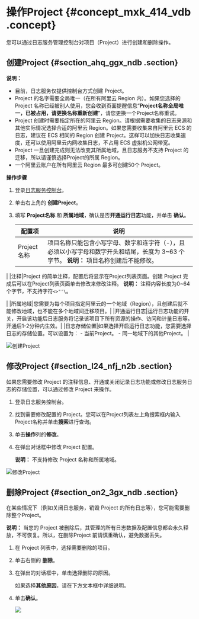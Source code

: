 # 操作Project {#concept_mxk_414_vdb .concept}

您可以通过日志服务管理控制台对项目（Project）进行创建和删除操作。

## 创建Project {#section_ahq_ggx_ndb .section}

**说明：** 

-   目前，日志服务仅提供控制台方式创建 Project。
-   Project 的名字需要全局唯一（在所有阿里云 Region 内）。如果您选择的 Project 名称已经被别人使用，您会收到页面提醒信息“**Project名称全局唯一，已被占用，请更换名称重新创建**”，请您更换一个Project名称重试。
-   Project 创建时需要指定所在的阿里云 Region。请根据需要收集的日志来源和其他实际情况选择合适的阿里云 Region。如果您需要收集来自阿里云 ECS 的日志，建议在 ECS 相同的 Region 创建 Project。这样可以加快日志收集速度，还可以使用阿里云内网收集日志，不占用 ECS 虚拟机公网带宽。
-   Project 一旦创建完成则无法改变其所属地域，且日志服务不支持 Project 的迁移，所以请谨慎选择Project的所属 Region。
-   一个阿里云账户在所有阿里云 Region 最多可创建50个 Project。

 **操作步骤** 

1.  登录[日志服务控制台](https://sls.console.aliyun.com)。
2.  单击右上角的 **创建Project**。
3.  填写 **Project名称** 和 **所属地域**，确认是否**开通运行日志**功能，并单击 **确认**。

    |配置项|说明|
    |---|--|
    |Project名称|项目名称只能包含小写字母、数字和连字符（-），且必须以小写字母和数字开头和结尾，长度为 3~63 个字节。 **说明：** 项目名称创建后不能修改。

 |
    |注释|Project 的简单注释，配置后将显示在Project列表页面。创建 Project 完成后可以在Project列表页面单击修改来修改注释。 **说明：** 注释内容长度为0~64个字节，不支持字符`<>"'\`。

 |
    |所属地域|您需要为每个项目指定阿里云的一个地域（Region），且创建后就不能修改地域，也不能在多个地域间迁移项目。|
    |开通运行日志|运行日志功能的开关，开启该功能后日志服务将记录该项目下所有资源的操作、访问和计量日志等。开通后1-2分钟内生效。|
    |日志存储位置|如果选择开启运行日志功能，您需要选择日志的存储位置。可以设置为：     -   当前Project。
    -   同一地域下的其他Project。
 |


![](images/7306_zh-CN.png "创建Project")

## 修改Project {#section_l24_nfj_n2b .section}

如果您需要修改 Project 的注释信息、开通或关闭记录日志功能或修改日志服务日志的存储位置，可以通过修改 Project 来操作。

1.  登录日志服务控制台。
2.  找到需要修改配置的 Project。您可以在Project列表左上角搜索框内输入Project名称并单击**搜索**进行查询。
3.  单击**操作**列的**修改**。
4.  在弹出对话框中修改 Project 配置。

    **说明：** 不支持修改 Project 名称和所属地域。


![](images/7305_zh-CN.png "修改Project")

## 删除Project {#section_on2_3gx_ndb .section}

在某些情况下（例如关闭日志服务，销毁 Project 的所有日志等），您可能需要删除整个Project。

**说明：** 当您的 Project 被删除后，其管理的所有日志数据及配置信息都会永久释放，不可恢复。所以，在删除Project 前请慎重确认，避免数据丢失。

1.  在 Project 列表中，选择需要删除的项目。
2.  单击右侧的 **删除**。
3.  在弹出的对话框中，单击选择删除的原因。

    如果选择**其他原因**，请在下方文本框中详细说明。

4.  单击**确认**。

    ![](http://static-aliyun-doc.oss-cn-hangzhou.aliyuncs.com/assets/img/13023/15592108842574_zh-CN.png)


